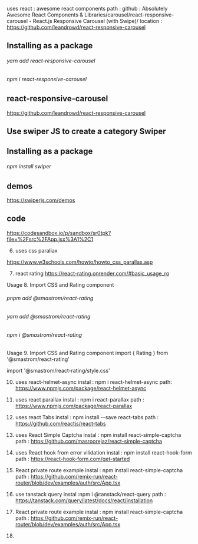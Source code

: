 uses react : awesome react components
path : github : Absolutely Awesome React Components & Libraries/carousel/react-responsive-carousel - React.js Responsive Carousel (with Swipe)/
location : <a href='https://github.com/leandrowd/react-responsive-carousel'> https://github.com/leandrowd/react-responsive-carousel</a>
 
 <h2>Installing as a package</h2>
 <h6>yarn add react-responsive-carousel </h6>
 <h6>npm i react-responsive-carousel </h6>

 <h2>react-responsive-carousel</h2>
  <a href='https://github.com/leandrowd/react-responsive-carousel'> https://github.com/leandrowd/react-responsive-carousel</a>

 <h2>Use swiper JS to create a category Swiper</h2>

 <h2>Installing as a package</h2>
 <h6>npm install swiper</h6>
 
 <h2>demos</h2>

  <a href='https://swiperjs.com/demos'> https://swiperjs.com/demos</a>

 <h2>code</h2>

  <a href='https://codesandbox.io/p/sandbox/sr0tpk?file=%2Fsrc%2FApp.jsx%3A1%2C1'> https://codesandbox.io/p/sandbox/sr0tpk?file=%2Fsrc%2FApp.jsx%3A1%2C1</a>

6. uses css paraliax

  <a href='https://www.w3schools.com/howto/howto_css_parallax.asp'>https://www.w3schools.com/howto/howto_css_parallax.asp</a>

  7. react rating
  <a href='https://react-rating.onrender.com/#basic_usage_ro'>https://react-rating.onrender.com/#basic_usage_ro</a>

 Usage
8. Import CSS and Rating component
   <h6>pnpm add @smastrom/react-rating</h6>
   <h6>yarn add @smastrom/react-rating</h6>
   <h6>npm i @smastrom/react-rating</h6>

   Usage
9. Import CSS and Rating component
import { Rating } from '@smastrom/react-rating'

import '@smastrom/react-rating/style.css'

10. uses react-helmet-async
instal : npm i react-helmet-async
path:
<a href='https://www.npmjs.com/package/react-helmet-async' >https://www.npmjs.com/package/react-helmet-async</a>

11. uses react parallax
instal : npm i react-parallax
path :
<a href='https://www.npmjs.com/package/react-parallax' >https://www.npmjs.com/package/react-parallax</a>

12. uses react Tabs
instal : npm install --save react-tabs
path :
<a href='https://github.com/reactjs/react-tabs' >https://github.com/reactjs/react-tabs</a>
13. uses React Simple Captcha
instal : npm install react-simple-captcha
path :
<a href='https://github.com/masroorejaz/react-simple-captcha' >https://github.com/masroorejaz/react-simple-captcha</a>

14. uses React hook from error vilidation 
instal : npm install react-hook-form
path :
<a href='https://react-hook-form.com/get-started' >https://react-hook-form.com/get-started</a>

15.  React private route example
instal : npm install react-simple-captcha
path :
<a href='https://github.com/remix-run/react-router/blob/dev/examples/auth/src/App.tsx' >https://github.com/remix-run/react-router/blob/dev/examples/auth/src/App.tsx</a>
16.  use tanstack query
instal :npm i @tanstack/react-query
path :
<a href='https://tanstack.com/query/latest/docs/react/installation' >https://tanstack.com/query/latest/docs/react/installation</a>
15.  React private route example
instal : npm install react-simple-captcha
path :
<a href='https://github.com/remix-run/react-router/blob/dev/examples/auth/src/App.tsx' >https://github.com/remix-run/react-router/blob/dev/examples/auth/src/App.tsx</a>

12. 